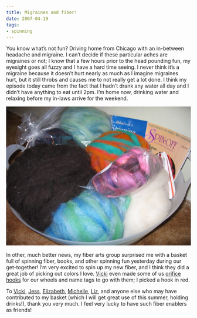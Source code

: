 ```yaml
---
title: Migraines and fiber!
date: 2007-04-19
tags:
- spinning
---
```

You know what’s not fun? Driving home from Chicago with an in-between headache and migraine. I can’t decide if these particular aches are migraines or not; I know that a few hours prior to the head pounding fun, my eyesight goes all fuzzy and I have a hard time seeing. I never think it’s a migraine because it doesn’t hurt nearly as much as I imagine migraines hurt, but it still throbs and causes me to not really get a lot done. I think my episode today came from the fact that I hadn’t drank any water all day and I didn’t have anything to eat until 2pm. I’m home now, drinking water and relaxing before my in-laws arrive for the weekend.

![A basket full of fiber for spinning.](../../images/fiber.jpg "Fiber from my friends!")

In other, much better news, my fiber arts group surprised me with a basket full of spinning fiber, books, and other spinning fun yesterday during our get-together! I’m very excited to spin up my new fiber, and I think they did a great job of picking out colors I love. [Vicki](https://simpleknits.blogspot.com) even made some of us [orifice hooks](https://simpleknits.blogspot.com/2007/04/what-ive-been-up-to.html) for our wheels and name tags to go with them; I picked a hook in red.

To [Vicki](https://simpleknits.blogspot.com), [Jess](https://clicketyclackewe.blogspot.com), [Elizabeth](https://www.esknitnspin.blogspot.com), [Michelle](https://avocadofever.blogspot.com), [Liz](https://knitandspincrazy.blogspot.com), and anyone else who may have contributed to my basket (which I will get great use of this summer, holding drinks!), thank you very much. I feel very lucky to have such fiber enablers as friends!
